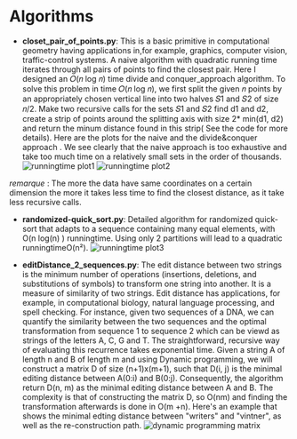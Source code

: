 # Algorithms

- **closet_pair_of_points.py**:
This is a basic primitive in computational geometry having applications in,for example, graphics, computer vision, traffic-control systems. A naive algorithm with quadratic running time iterates through all pairs of points to find the closest pair. Here I designed an 𝑂(𝑛 log 𝑛) time divide and conquer_approach algorithm. To solve this problem in time 𝑂(𝑛 log 𝑛), we first split the given 𝑛 points by an appropriately chosen vertical line into two halves 𝑆1 and 𝑆2 of size 𝑛/2. Make two recursive calls for the sets 𝑆1 and 𝑆2 find d1 and d2, create a strip of points around the splitting axis with size 2* min(d1, d2) and return the minum distance found in this strip( See the code for more details). Here are the plots for the naive and the divide&conquer approach . We see clearly that the naive approach is too exhaustive and take too much time on a relatively small sets in the order of thousands. 
![runningtime plot1](https://github.com/ilyasAr/Algorithms/blob/master/naive_approach.png) 
![runningtime plot2](https://github.com/ilyasAr/Algorithms/blob/master/divide%26conquer_approach.png)

*remarque* : The more the data have same coordinates on a certain dimension the more it takes less time to find the closest distance, as it take less recursive calls.

- **randomized-quick_sort.py**: 
Detailed algorithm for randomized quick-sort that adapts to a sequence containing many equal elements, with O(n log(n) ) runningtime. Using only 2 partitions will lead to a quadratic runningtimeO(n²). 
![runningtime plot3](https://github.com/ilyasAr/Algorithms/blob/master/quick_sort.png)

- **editDistance_2_sequences.py**:
The edit distance between two strings is the minimum number of operations (insertions, deletions, and substitutions of symbols) to transform one string into another. It is a measure of similarity of two strings. Edit distance has applications, for example, in computational biology, natural language processing, and spell checking. For instance, given two sequences of a DNA, we can quantify the similarity between the two sequences and the optimal transformation from sequence 1 to sequence 2 which can be viewd as strings of the letters A, C, G and T. The straightforward, recursive way of evaluating this recurrence takes exponential time. Given a string A of length n and B of length m and using Dynamic programming, we will construct a matrix D of size (n+1)x(m+1), such that D(i, j) is the minimal editing distance between A(0:i) and B(0:j). Consequently, the algorithm return D(n, m) as the minimal editing distance between A and B. The complexity is that of constructing the matrix D, so O(nm) and finding the transformation afterwards is done in O(m +n). Here's an example that shows the minimal edting distance between "writers" and "vintner", as well as the re-construction path.
![dynamic programming matrix ](https://github.com/ilyasAr/Algorithms/blob/master/editDistance_matrix.jpg)


